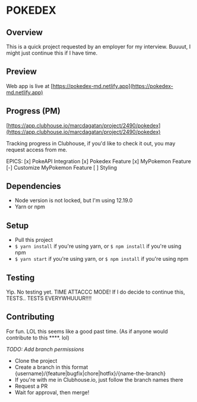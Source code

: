# POKEDEX

## Overview

This is a quick project requested by an employer for my interview. Buuuut, I might just continue this if I have time.

## Preview

Web app is live at [https://pokedex-md.netlify.app](https://pokedex-md.netlify.app)

## Progress (PM)

[https://app.clubhouse.io/marcdagatan/project/2490/pokedex](https://app.clubhouse.io/marcdagatan/project/2490/pokedex)

Tracking progress in Clubhouse, if you'd like to check it out, you may request access from me.

EPICS:
[x] PokeAPI Integration
[x] Pokedex Feature
[x] MyPokemon Feature
[-] Customize MyPokemon Feature
[ ] Styling

## Dependencies

- Node version is not locked, but I'm using 12.19.0
- Yarn or npm

## Setup

- Pull this project
- `$ yarn install` if you're using yarn, or `$ npm install` if you're using npm
- `$ yarn start` if you're using yarn, or `$ npm install` if you're using npm

## Testing

Yip. No testing yet. TIME ATTACCC MODE! If I do decide to continue this, TESTS.. TESTS EVERYWHUUUR!!!!

## Contributing

For fun. LOL this seems like a good past time. (As if anyone would contribute to this \*\*\*\*. lol)

_TODO: Add branch permissions_

- Clone the project
- Create a branch in this format {username}/{feature|bugfix|chore|hotfix}/{name-the-branch}
- If you're with me in Clubhouse.io, just follow the branch names there
- Request a PR
- Wait for approval, then merge!
